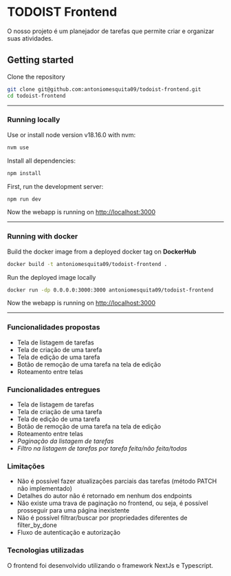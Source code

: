 # TODOIST Frontend

O nosso projeto é um planejador de tarefas que permite criar e organizar suas atividades.

## Getting started

Clone the repository

```bash
git clone git@github.com:antoniomesquita09/todoist-frontend.git
cd todoist-frontend
```

---

### Running locally

Use or install node version v18.16.0 with nvm:

```bash
nvm use
```

Install all dependencies:

```bash
npm install
```

First, run the development server:

```bash
npm run dev
```

Now the webapp is running on [http://localhost:3000](http://localhost:3000)

---

### Running with docker

Build the docker image from a deployed docker tag on **DockerHub**

```bash
docker build -t antoniomesquita09/todoist-frontend .
```

Run the deployed image locally

```bash
docker run -dp 0.0.0.0:3000:3000 antoniomesquita09/todoist-frontend
```

Now the webapp is running on [http://localhost:3000](http://localhost:3000)

---

### Funcionalidades propostas

- Tela de listagem de tarefas
- Tela de criação de uma tarefa
- Tela de edição de uma tarefa
- Botão de remoção de uma tarefa na tela de edição
- Roteamento entre telas

### Funcionalidades entregues

- Tela de listagem de tarefas
- Tela de criação de uma tarefa
- Tela de edição de uma tarefa
- Botão de remoção de uma tarefa na tela de edição
- Roteamento entre telas
- *Paginação da listagem de tarefas*
- *Filtro na listagem de tarefas por tarefa feita/não feita/todas*

### Limitações

- Não é possível fazer atualizações parciais das tarefas (método PATCH não implementado)
- Detalhes do autor não é retornado em nenhum dos endpoints
- Não existe uma trava de paginação no frontend, ou seja, é possível prosseguir para uma página inexistente
- Não é possível filtrar/buscar por propriedades diferentes de filter_by_done
- Fluxo de autenticação e autorização

### Tecnologias utilizadas

O frontend foi desenvolvido utilizando o framework NextJs e Typescript.
